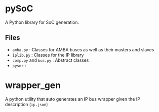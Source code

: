 # pySoC
A Python library for SoC generation.

## Files
- `amba.py` : Classes for AMBA buses as well as their masters and slaves
- `iplib.py` : Classes for the IP library
- `comp.py` and `bus.py` : Abstract classes
- `pysoc` : 

# wrapper_gen
A python utility that auto generates an IP bus wrapper given the IP description (`ip.json`) 